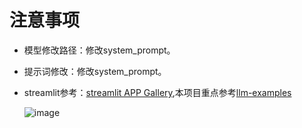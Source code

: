 # 注意事项

- 模型修改路径：修改system_prompt。
- 提示词修改：修改system_prompt。
- streamlit参考：[streamlit APP Gallery](https://streamlit.io/gallery?category=llms),本项目重点参考[llm-examples](https://github.com/streamlit/llm-examples)

  ![image](https://github.com/Star-cre/Creation_XHS/assets/95208730/bddf041b-4553-4c0d-a568-90d16e0ce2ba)
